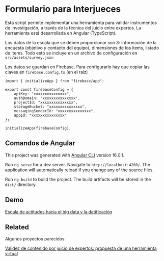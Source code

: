# Formulario para Interjueces

Esta script permite  implementar una herramienta para validar instrumentos de investigación, a través de la técnica del juicio entre expertos. La herramienta está desarrollada en Angular (TypeScript).

Los datos de la escala que se deben proporcionar son 3: información de la encuesta (objetivo y contacto del equipo), dimensiones de los items, listado de items. Todo esto se incluye en un archivo de configuración en `src/assets/survey.json`


Los datos se guardan en Firebase. Para configurarlo hay que copiar las claves en `firebase.config.ts` (en el raíz)


    import { initializeApp } from "firebase/app";

    export const firebaseConfig = {
        apiKey: "xxxxxxxxxxxxxxx",
        authDomain: "xxxxxxxxxxxxxxx",
        projectId: "xxxxxxxxxxxxxxx",
        storageBucket: "xxxxxxxxxxxxxxx",
        messagingSenderId: "xxxxxxxxxxxxxxx",
        appId: "xxxxxxxxxxxxxxx"
    };

    initializeApp(firebaseConfig);

## Comandos de Angular

This project was generated with [Angular CLI](https://github.com/angular/angular-cli) version 16.0.1.

Run `ng serve` for a dev server. Navigate to `http://localhost:4200/`. The application will automatically reload if you change any of the source files.

Run `ng build` to build the project. The build artifacts will be stored in the `dist/` directory.

## Demo

[Escala de actitudes hacia el big data y la datificación](https://survey-jueces.web.app/)


## Related

Algunos proyectos parecidos

[Validez de contenido por juicio de expertos: propuesta de una herramienta virtual](https://www.scielo.org.mx/scielo.php?script=sci_arttext&pid=S1665-61802017000300042)

